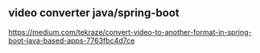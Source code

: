 

## video converter java/spring-boot
https://medium.com/tekraze/convert-video-to-another-format-in-spring-boot-java-based-apps-7763fbc4d7ce

